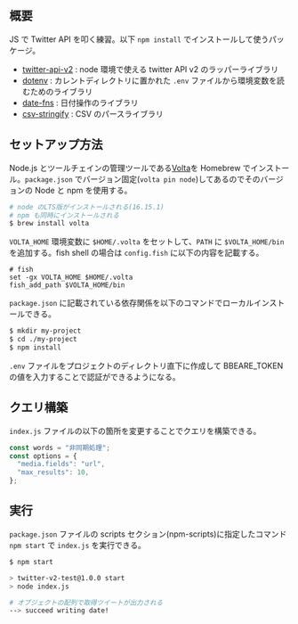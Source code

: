 
## 概要

JS で Twitter API を叩く練習。以下 `npm install` でインストールして使うパッケージ。

- [twitter-api-v2](https://github.com/PLhery/node-twitter-api-v2) : node 環境で使える twitter API v2 のラッパーライブラリ
- [dotenv](https://github.com/motdotla/dotenv) : カレントディレクトリに置かれた `.env` ファイルから環境変数を読むためのライブラリ
- [date-fns](https://github.com/date-fns/date-fns) : 日付操作のライブラリ
- [csv-stringify](https://github.com/adaltas/node-csv/tree/master/packages/csv-stringify) : CSV のパースライブラリ

## セットアップ方法

Node.js とツールチェインの管理ツールである[Volta](https://volta.sh)を Homebrew でインストール。`package.json` でバージョン固定(`volta pin node`)してあるのでそのバージョンの Node と npm を使用する。

```sh
# node のLTS版がインストールされる(16.15.1)
# npm も同時にインストールされる
$ brew install volta
```

`VOLTA_HOME` 環境変数に `$HOME/.volta` をセットして、`PATH` に `$VOLTA_HOME/bin` を追加する。fish shell の場合は `config.fish` に以下の内容を記載する。

```sh:config.fish
# fish
set -gx VOLTA_HOME $HOME/.volta
fish_add_path $VOLTA_HOME/bin
```

`package.json` に記載されている依存関係を以下のコマンドでローカルインストールできる。

```sh
$ mkdir my-project
$ cd ./my-project
$ npm install
```

`.env` ファイルをプロジェクトのディレクトリ直下に作成して BBEARE_TOKEN の値を入力することで認証ができるようになる。

## クエリ構築

`index.js` ファイルの以下の箇所を変更することでクエリを構築できる。

```js
const words = "非同期処理";
const options = { 
  "media.fields": "url",
  "max_results": 10,
};
```

## 実行

`package.json` ファイルの scripts セクション(npm-scripts)に指定したコマンド `npm start` で `index.js` を実行できる。

```sh
$ npm start

> twitter-v2-test@1.0.0 start
> node index.js

# オブジェクトの配列で取得ツイートが出力される
--> succeed writing date!
```

